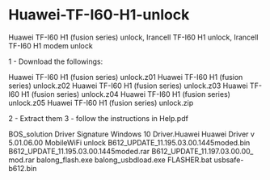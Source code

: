 # Huawei-TF-I60-H1-unlock
Huawei TF-I60 H1 (fusion series) unlock, Irancell TF-I60 H1 unlock, Irancell TF-I60 H1 modem unlock

1 - Download the followings:

Huawei TF-I60 H1 (fusion series) unlock.z01
Huawei TF-I60 H1 (fusion series) unlock.z02
Huawei TF-I60 H1 (fusion series) unlock.z03
Huawei TF-I60 H1 (fusion series) unlock.z04
Huawei TF-I60 H1 (fusion series) unlock.z05
Huawei TF-I60 H1 (fusion series) unlock.zip

2 - Extract them
3 - follow the instructions in Help.pdf



BOS_solution
Driver Signature Windows 10
Driver.Huawei
Huawei Driver v 5.01.06.00
MobileWiFi
unlock
B612_UPDATE_11.195.03.00.1445moded.bin
B612_UPDATE_11.195.03.00.1445moded.rar
B612_UPDATE_11.197.03.00.00_ mod.rar
balong_flash.exe
balong_usbdload.exe
FLASHER.bat
usbsafe-b612.bin

